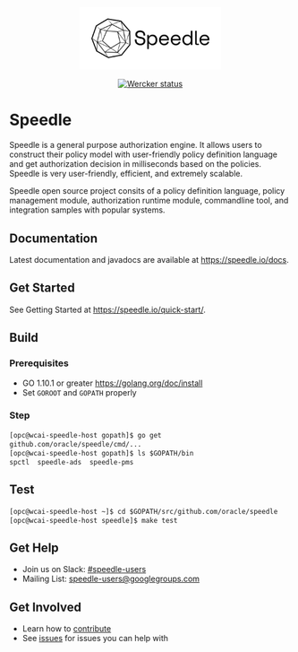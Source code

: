 <p align="center">
    <img src="/docs/images/Speedle_logo_b.svg" height="50%" width="50%" class="center"/>
</p>
<p align="center">
    <a href="https://app.wercker.com/project/byKey/07abf3ef318b376c1171c95346333083">
    <img alt="Wercker status" src="https://app.wercker.com/status/07abf3ef318b376c1171c95346333083/s/master">
    </a>
</p>

# Speedle

Speedle is a general purpose authorization engine. It allows users to construct their policy model with user-friendly policy definition language and get authorization decision in milliseconds based on the policies. Speedle is very user-friendly, efficient, and extremely scalable. 

Speedle open source project consits of a policy definition language, policy management module, authorization runtime module, commandline tool, and integration samples with popular systems.

## Documentation

Latest documentation and javadocs are available at <https://speedle.io/docs>.

## Get Started

See Getting Started at <https://speedle.io/quick-start/>.

## Build

### Prerequisites

-   GO 1.10.1 or greater <https://golang.org/doc/install>
-   Set `GOROOT` and `GOPATH` properly

### Step

```
[opc@wcai-speedle-host gopath]$ go get github.com/oracle/speedle/cmd/...
[opc@wcai-speedle-host gopath]$ ls $GOPATH/bin
spctl  speedle-ads  speedle-pms
```

## Test

```
[opc@wcai-speedle-host ~]$ cd $GOPATH/src/github.com/oracle/speedle
[opc@wcai-speedle-host speedle]$ make test
```

## Get Help

-   Join us on Slack: [#speedle-users](https://join.slack.com/t/speedleproject/shared_invite/enQtNTUzODM3NDY0ODE2LTg0ODc0NzQ1MjVmM2NiODVmMThkMmVjNmMyODA0ZWJjZjQ3NDc2MjdlMzliN2U4MDRkZjhlYzYzMDEyZTgxMGQ)
-   Mailing List: speedle-users@googlegroups.com

## Get Involved

-   Learn how to [contribute](CONTRIBUTING.md)
-   See [issues](https://github.com/oracle/speedle/issues) for issues you can help with
